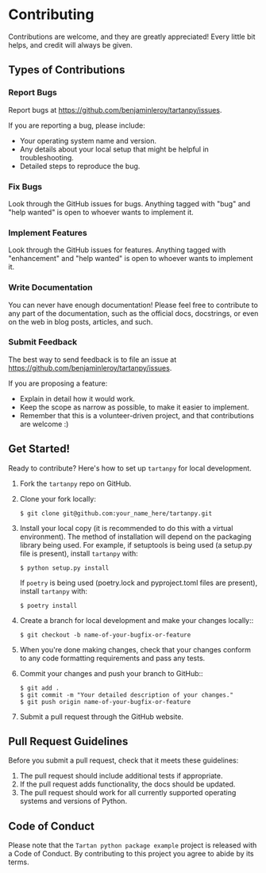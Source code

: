 # Contributing

Contributions are welcome, and they are greatly appreciated! Every little bit
helps, and credit will always be given.

## Types of Contributions

### Report Bugs

Report bugs at <https://github.com/benjaminleroy/tartanpy/issues>.

If you are reporting a bug, please include:

* Your operating system name and version.
* Any details about your local setup that might be helpful in troubleshooting.
* Detailed steps to reproduce the bug.

### Fix Bugs

Look through the GitHub issues for bugs. Anything tagged with "bug" and "help
wanted" is open to whoever wants to implement it.

### Implement Features

Look through the GitHub issues for features. Anything tagged with "enhancement"
and "help wanted" is open to whoever wants to implement it.

### Write Documentation

You can never have enough documentation! Please feel free to contribute to any
part of the documentation, such as the official docs, docstrings, or even 
on the web in blog posts, articles, and such.

### Submit Feedback

The best way to send feedback is to file an issue at <https://github.com/benjaminleroy/tartanpy/issues>.

If you are proposing a feature:

* Explain in detail how it would work.
* Keep the scope as narrow as possible, to make it easier to implement.
* Remember that this is a volunteer-driven project, and that contributions
  are welcome :)

## Get Started!

Ready to contribute? Here's how to set up `tartanpy` for local development.

1. Fork the `tartanpy` repo on GitHub.
2. Clone your fork locally:

    ```console
    $ git clone git@github.com:your_name_here/tartanpy.git
    ```

3. Install your local copy (it is recommended to do this with a virtual environment). The method of installation will depend on the packaging library being used.
   For example, if setuptools is being used (a setup.py file is present), install `tartanpy` with:

    ```console
    $ python setup.py install
    ```

   If `poetry` is being used (poetry.lock and pyproject.toml files are present), install `tartanpy` with:

    ```console
    $ poetry install
    ```

4. Create a branch for local development and make your changes locally::

    ```console
    $ git checkout -b name-of-your-bugfix-or-feature
    ```

5. When you're done making changes, check that your changes conform to any code formatting requirements and pass any tests.

6. Commit your changes and push your branch to GitHub::

    ```console
    $ git add .
    $ git commit -m "Your detailed description of your changes."
    $ git push origin name-of-your-bugfix-or-feature
    ```

7. Submit a pull request through the GitHub website.

## Pull Request Guidelines

Before you submit a pull request, check that it meets these guidelines:

1. The pull request should include additional tests if appropriate.
2. If the pull request adds functionality, the docs should be updated.
3. The pull request should work for all currently supported operating systems and versions of Python.

## Code of Conduct

Please note that the `Tartan python package example` project is released with a 
Code of Conduct. By contributing to this project you agree to abide by its terms.
